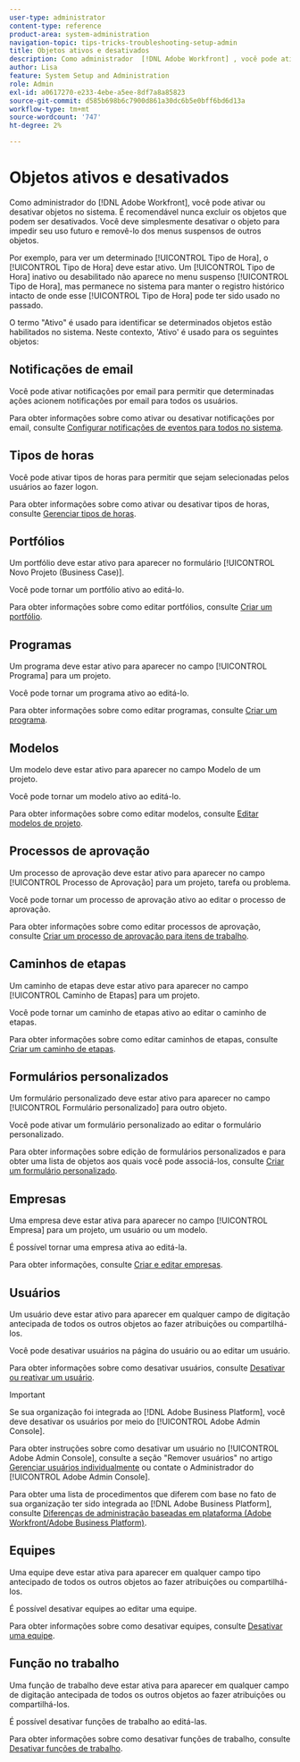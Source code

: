 ```yaml
---
user-type: administrator
content-type: reference
product-area: system-administration
navigation-topic: tips-tricks-troubleshooting-setup-admin
title: Objetos ativos e desativados
description: Como administrador  [!DNL Adobe Workfront] , você pode ativar ou desativar objetos no sistema. É recomendável nunca excluir os objetos que podem ser desativados. Você deve simplesmente desativar o objeto para impedir seu uso futuro e removê-lo dos menus suspensos de outros objetos.
author: Lisa
feature: System Setup and Administration
role: Admin
exl-id: a0617270-e233-4ebe-a5ee-8df7a8a85823
source-git-commit: d585b698b6c7900d861a30dc6b5e0bff6bd6d13a
workflow-type: tm+mt
source-wordcount: '747'
ht-degree: 2%

---
```


# Objetos ativos e desativados

Como administrador do [!DNL Adobe Workfront], você pode ativar ou desativar objetos no sistema. É recomendável nunca excluir os objetos que podem ser desativados. Você deve simplesmente desativar o objeto para impedir seu uso futuro e removê-lo dos menus suspensos de outros objetos.

Por exemplo, para ver um determinado [!UICONTROL Tipo de Hora], o [!UICONTROL Tipo de Hora] deve estar ativo. Um [!UICONTROL Tipo de Hora] inativo ou desabilitado não aparece no menu suspenso [!UICONTROL Tipo de Hora], mas permanece no sistema para manter o registro histórico intacto de onde esse [!UICONTROL Tipo de Hora] pode ter sido usado no passado.

O termo &quot;Ativo&quot; é usado para identificar se determinados objetos estão habilitados no sistema. Neste contexto, &#39;Ativo&#39; é usado para os seguintes objetos:

## Notificações de email

Você pode ativar notificações por email para permitir que determinadas ações acionem notificações por email para todos os usuários.

Para obter informações sobre como ativar ou desativar notificações por email, consulte [Configurar notificações de eventos para todos no sistema](../../administration-and-setup/manage-workfront/emails/configure-event-notifications-for-everyone-in-the-system.md).

## Tipos de horas

Você pode ativar tipos de horas para permitir que sejam selecionadas pelos usuários ao fazer logon.

Para obter informações sobre como ativar ou desativar tipos de horas, consulte [Gerenciar tipos de horas](../../administration-and-setup/set-up-workfront/configure-timesheets-schedules/hour-types.md).

## Portfólios

Um portfólio deve estar ativo para aparecer no formulário [!UICONTROL Novo Projeto (Business Case)].

Você pode tornar um portfólio ativo ao editá-lo.

Para obter informações sobre como editar portfólios, consulte [Criar um portfólio](../../manage-work/portfolios/create-and-manage-portfolios/create-portfolios.md).

## Programas

Um programa deve estar ativo para aparecer no campo [!UICONTROL Programa] para um projeto.

Você pode tornar um programa ativo ao editá-lo.

Para obter informações sobre como editar programas, consulte [Criar um programa](../../manage-work/portfolios/create-and-manage-programs/create-program.md).

## Modelos

Um modelo deve estar ativo para aparecer no campo Modelo de um projeto.

Você pode tornar um modelo ativo ao editá-lo.

Para obter informações sobre como editar modelos, consulte [Editar modelos de projeto](../../manage-work/projects/create-and-manage-templates/edit-templates.md).

## Processos de aprovação

Um processo de aprovação deve estar ativo para aparecer no campo [!UICONTROL Processo de Aprovação] para um projeto, tarefa ou problema.

Você pode tornar um processo de aprovação ativo ao editar o processo de aprovação.

Para obter informações sobre como editar processos de aprovação, consulte [Criar um processo de aprovação para itens de trabalho](../../administration-and-setup/customize-workfront/configure-approval-milestone-processes/create-approval-processes.md).

## Caminhos de etapas

Um caminho de etapas deve estar ativo para aparecer no campo [!UICONTROL Caminho de Etapas] para um projeto.

Você pode tornar um caminho de etapas ativo ao editar o caminho de etapas.

Para obter informações sobre como editar caminhos de etapas, consulte [Criar um caminho de etapas](../../administration-and-setup/customize-workfront/configure-approval-milestone-processes/create-milestone-path.md).

## Formulários personalizados

Um formulário personalizado deve estar ativo para aparecer no campo [!UICONTROL Formulário personalizado] para outro objeto.

Você pode ativar um formulário personalizado ao editar o formulário personalizado.

Para obter informações sobre edição de formulários personalizados e para obter uma lista de objetos aos quais você pode associá-los, consulte [Criar um formulário personalizado](/help/quicksilver/administration-and-setup/customize-workfront/create-manage-custom-forms/form-designer/design-a-form/design-a-form.md).

## Empresas

Uma empresa deve estar ativa para aparecer no campo [!UICONTROL Empresa] para um projeto, um usuário ou um modelo.

É possível tornar uma empresa ativa ao editá-la.

Para obter informações, consulte [Criar e editar empresas](../../administration-and-setup/set-up-workfront/organizational-setup/create-and-edit-companies.md).

## Usuários

Um usuário deve estar ativo para aparecer em qualquer campo de digitação antecipada de todos os outros objetos ao fazer atribuições ou compartilhá-los.

Você pode desativar usuários na página do usuário ou ao editar um usuário.

Para obter informações sobre como desativar usuários, consulte [Desativar ou reativar um usuário](../../administration-and-setup/add-users/create-and-manage-users/deactivate-a-user.md).

>[!IMPORTANT]
>
>Se sua organização foi integrada ao [!DNL Adobe Business Platform], você deve desativar os usuários por meio do [!UICONTROL Adobe Admin Console].
>
>Para obter instruções sobre como desativar um usuário no [!UICONTROL Adobe Admin Console], consulte a seção &quot;Remover usuários&quot; no artigo [Gerenciar usuários individualmente](https://helpx.adobe.com/br/enterprise/using/manage-users-individually.html) ou contate o Administrador do [!UICONTROL Adobe Admin Console].
>
>Para obter uma lista de procedimentos que diferem com base no fato de sua organização ter sido integrada ao [!DNL Adobe Business Platform], consulte [Diferenças de administração baseadas em plataforma (Adobe Workfront/Adobe Business Platform)](../../administration-and-setup/get-started-wf-administration/actions-in-admin-console.md).

## Equipes

Uma equipe deve estar ativa para aparecer em qualquer campo tipo antecipado de todos os outros objetos ao fazer atribuições ou compartilhá-los.

É possível desativar equipes ao editar uma equipe.

Para obter informações sobre como desativar equipes, consulte [Desativar uma equipe](../../people-teams-and-groups/create-and-manage-teams/deactivate-a-team.md).

## Função no trabalho

Uma função de trabalho deve estar ativa para aparecer em qualquer campo de digitação antecipada de todos os outros objetos ao fazer atribuições ou compartilhá-los.

É possível desativar funções de trabalho ao editá-las.

Para obter informações sobre como desativar funções de trabalho, consulte [Desativar funções de trabalho](../../administration-and-setup/set-up-workfront/organizational-setup/deactivate-job-roles.md).

